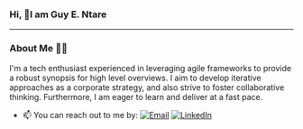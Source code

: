 ### Hi, 👋I am Guy E. Ntare

---

### About Me 👨‍💻

I'm a tech enthusiast experienced in leveraging agile frameworks to provide a robust synopsis for high level overviews. I aim to develop iterative approaches as a corporate strategy, and also strive to foster collaborative thinking.  Furthermore, I am eager to learn and deliver at a fast pace.

- 📫 You can reach out to me by:
  [![Email](https://img.shields.io/badge/--gmail?label=Gmail&logo=Gmail&style=social)](mailto:gntare2@gmail.com)
  [![LinkedIn](https://img.shields.io/badge/--linkedin?label=LinkedIn&logo=LinkedIn&style=social)](https://www.linkedin.com/in/ntare-guy)
<!--   [![Twitter](https://img.shields.io/badge/--twitter?label=Twitter&logo=Twitter&style=social)](https://twitter.com/ntare_guy) -->
 




